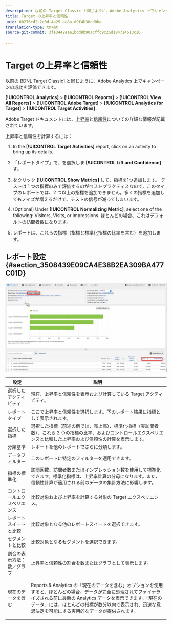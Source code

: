 ```yaml
---
description: 以前の Target Classic と同じように、Adobe Analytics 上でキャンペーンの成功を評価できます。
title: Target の上昇率と信頼性
uuid: 00276cd2-2e0d-4a25-ae8a-d9f4b30dd8ba
translation-type: tm+mt
source-git-commit: 3fe3442eae1bdd8b90acffc9c25d184714613c16

---
```



# Target の上昇率と信頼性

以前の [!DNL Target Classic] と同じように、Adobe Analytics 上でキャンペーンの成功を評価できます。

**[!UICONTROL Analytics]** > **[!UICONTROL Reports]** > **[!UICONTROL View All Reports]** > **[!UICONTROL Adobe Target]** > **[!UICONTROL Analytics for Target]** > **[!UICONTROL Target Activities]** .

Adobe Target ドキュメントには、[上昇率](https://docs.adobe.com/content/help/en/target/using/administer/preferences/estimating-lift-in-revenue.html)と[信頼性](https://docs.adobe.com/help/en/target/using/reports/settings/average-lift-bounds-and-confidence-interval.html)についての詳細な情報が記載されています。

上昇率と信頼性を計算するには：

1. In the **[!UICONTROL Target Activities]** report, click on an activity to bring up its details.
1. 「レポートタイプ」で、を選択しま **[!UICONTROL Lift and Confidence]**&#x200B;す。
1. をクリック **[!UICONTROL Show Metrics]** して、指標を1つ追加します。 テストは 1 つの指標のみで評価するのがベストプラクティスなので、このタイプのレポートでは、2 つ以上の指標を追加できません。多くの指標を追加してもノイズが増えるだけで、テストの信号が減ってしまいます。
1. (Optional) Under **[!UICONTROL Normalizing Metric]**, select one of the following: Visitors, Visits, or Impressions. ほとんどの場合、これはデフォルトの訪問者数になります。

1. レポートは、これらの指標（指標と標準化指標の比率を含む）を追加します。

## レポート設定 {#section_3508439E09CA4E38B2EA309BA477C01D}

![](assets/lift_confidence_ui.png)

<table id="table_0FBB257C96454CDA82D487DC68459C13"> 
 <thead> 
  <tr> 
   <th colname="col1" class="entry"> 設定 </th> 
   <th colname="col2" class="entry"> 説明 </th> 
  </tr> 
 </thead>
 <tbody> 
  <tr> 
   <td colname="col1"> 選択したアクティビティ </td> 
   <td colname="col2"> 現在、上昇率と信頼性を表示および計算している Target アクティビティ。 </td> 
  </tr> 
  <tr> 
   <td colname="col1"> レポートタイプ </td> 
   <td colname="col2"> ここで上昇率と信頼性を選択します。下のレポート結果に指標として表示されます。 </td> 
  </tr> 
  <tr> 
   <td colname="col1"> 選択した指標 </td> 
   <td colname="col2"> 選択した指標（前述の例では、売上高）、標準化指標（実訪問者数）、これら 2 つの指標の比率、およびコントロールエクスペリエンスと比較した上昇率および信頼性の計算を表示します。 </td> 
  </tr> 
  <tr> 
   <td colname="col1"> 分類基準 </td> 
   <td colname="col2"> レポートを他のレポートでさらに分類します。 </td> 
  </tr> 
  <tr> 
   <td colname="col1"> データフィルター </td> 
   <td colname="col2"> このレポートに特定のフィルターを適用できます。 </td> 
  </tr> 
  <tr> 
   <td colname="col1"> 指標の標準化 </td> 
   <td colname="col2"> 訪問回数、訪問者数またはインプレッション数を使用して標準化できます。標準化指標は、上昇率計算の分母になります。また、信頼性計算が適用される前のデータの集計方法に影響します。 </td> 
  </tr> 
  <tr> 
   <td colname="col1"> コントロールエクスペリエンス </td> 
   <td colname="col2"> 比較対象および上昇率を計算する対象の Target エクスペリエンス。 </td> 
  </tr> 
  <tr> 
   <td colname="col1"> レポートスイートと比較 </td> 
   <td colname="col2"> 比較対象となる他のレポートスイートを選択できます。 </td> 
  </tr> 
  <tr> 
   <td colname="col1"> セグメントと比較 </td> 
   <td colname="col2"> 比較対象となるセグメントを選択できます。 </td> 
  </tr> 
  <tr> 
   <td colname="col1"> 割合の表示方法：数／グラフ </td> 
   <td colname="col2"> 上昇率と信頼性の割合を数またはグラフとして表示します。 </td> 
  </tr> 
  <tr> 
   <td colname="col1"> 現在のデータを含む </td> 
   <td colname="col2"> <p>Reports &amp; Analytics の「現在のデータを含む」オプションを使用すると、ほとんどの場合、データが完全に処理されてファイナライズされる前に最新の Analytics データを表示できます。「現在のデータ」には、ほとんどの指標が数分以内で表示され、迅速な意思決定を可能にする実用的なデータが提供されます。 </p> </td> 
  </tr> 
 </tbody> 
</table>

